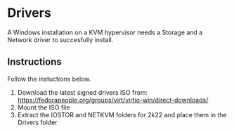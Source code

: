 # Drivers

A Windows installation on a KVM hypervisor needs a Storage and a Network driver to succesfully install.

## Instructions

Follow the instuctions below.

1. Download the latest signed drivers ISO from: <https://fedorapeople.org/groups/virt/virtio-win/direct-downloads/>
2. Mount the ISO file
3. Extract the IOSTOR and NETKVM folders for 2k22 and place them in the Drivers folder
